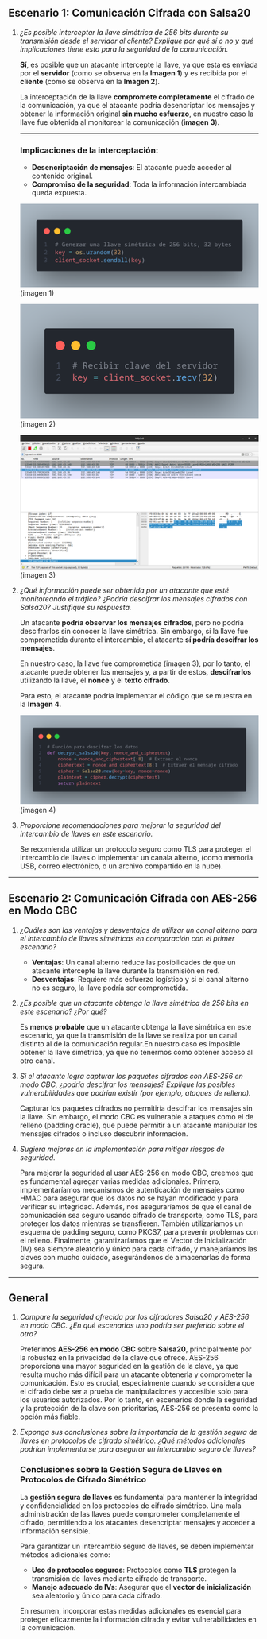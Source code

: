 ## Escenario 1: Comunicación Cifrada con Salsa20

1. *¿Es posible interceptar la llave simétrica de 256 bits durante su transmisión desde el servidor al cliente? Explique por qué sí o no y qué implicaciones tiene esto para la seguridad de la comunicación.*

    **Sí**, es posible que un atacante intercepte la llave, ya que esta es enviada por el **servidor** (como se observa en la **Imagen 1**) y es recibida por el **cliente** (como se observa en la **Imagen 2**). 

    La interceptación de la llave **compromete completamente** el cifrado de la comunicación, ya que el atacante podría desencriptar los mensajes y obtener la información original **sin mucho esfuerzo**, en nuestro caso la llave fue obtenida al monitorear la comunicación (**imagen 3**).

    ---

    ### Implicaciones de la interceptación:
    - **Desencriptación de mensajes**: El atacante puede acceder al contenido original.
    - **Compromiso de la seguridad**: Toda la información intercambiada queda expuesta.
    
   ![SentKey](Images/Pregunta1.png)
    (imagen 1)

    ![ReceivedKey](Images/Pregunta1.1.png)
    (imagen 2)

    ![Llave](Images/Key_salsa.png)
    (imagen 3)



2. *¿Qué información puede ser obtenida por un atacante que esté monitoreando el tráfico? ¿Podría descifrar los mensajes cifrados con Salsa20? Justifique su respuesta.*

   Un atacante **podría observar los mensajes cifrados**, pero no podría descifrarlos sin conocer la llave simétrica. Sin embargo, si la llave fue comprometida durante el intercambio, el atacante **sí podría descifrar los mensajes**.

   En nuestro caso, la llave fue comprometida (imagen 3), por lo tanto, el atacante puede obtener los mensajes y, a partir de estos, **descifrarlos** utilizando la llave, el **nonce** y el **texto cifrado**.

   

   Para esto, el atacante podría implementar el código que se muestra en la **Imagen 4**.

   ![Codigo de desencryptar](Images/Pregunta_2.png)
    (imagen 4)


3. *Proporcione recomendaciones para mejorar la seguridad del intercambio de llaves en este escenario.*

   Se recomienda utilizar un protocolo seguro como TLS para proteger el intercambio de llaves o implementar un canala alterno, (como memoria USB, correo electrónico, o un archivo compartido en la nube).

---

## Escenario 2: Comunicación Cifrada con AES-256 en Modo CBC

1. *¿Cuáles son las ventajas y desventajas de utilizar un canal alterno para el intercambio de llaves simétricas en comparación con el primer escenario?*

   - **Ventajas**: Un canal alterno reduce las posibilidades de que un atacante intercepte la llave durante la transmisión en red.
   - **Desventajas**: Requiere más esfuerzo logístico y si el canal alterno no es seguro, la llave podría ser comprometida.

2. *¿Es posible que un atacante obtenga la llave simétrica de 256 bits en este escenario? ¿Por qué?*

   Es **menos probable** que un atacante obtenga la llave simétrica en este escenario, ya que la transmisión de la llave se realiza por un canal distinto al de la comunicación regular.En nuestro caso es imposible obtener la llave simetrica, ya que no tenermos como obtener acceso al otro canal.

3. *Si el atacante logra capturar los paquetes cifrados con AES-256 en modo CBC, ¿podría descifrar los mensajes? Explique las posibles vulnerabilidades que podrían existir (por ejemplo, ataques de relleno).*

   Capturar los paquetes cifrados no permitiría descifrar los mensajes sin la llave. Sin embargo, el modo CBC es vulnerable a ataques como el de relleno (padding oracle), que puede permitir a un atacante manipular los mensajes cifrados o incluso descubrir información.

4. *Sugiera mejoras en la implementación para mitigar riesgos de seguridad.*

   Para mejorar la seguridad al usar AES-256 en modo CBC, creemos que es fundamental agregar varias medidas adicionales. Primero, implementaríamos mecanismos de autenticación de mensajes como HMAC para asegurar que los datos no se hayan modificado y para verificar su integridad. Además, nos aseguraríamos de que el canal de comunicación sea seguro usando cifrado de transporte, como TLS, para proteger los datos mientras se transfieren. También utilizaríamos un esquema de padding seguro, como PKCS7, para prevenir problemas con el relleno. Finalmente, garantizaríamos que el Vector de Inicialización (IV) sea siempre aleatorio y único para cada cifrado, y manejaríamos las claves con mucho cuidado, asegurándonos de almacenarlas de forma segura.

---

## General

1. *Compare la seguridad ofrecida por los cifradores Salsa20 y AES-256 en modo CBC. ¿En qué escenarios uno podría ser preferido sobre el otro?*

      Preferimos **AES-256 en modo CBC** sobre **Salsa20**, principalmente por la robustez en la privacidad de la clave que ofrece. AES-256 proporciona una mayor seguridad en la gestión de la clave, ya que resulta mucho más difícil para un atacante obtenerla y comprometer la comunicación. Esto es crucial, especialmente cuando se considera que el cifrado debe ser a prueba de manipulaciones y accesible solo para los usuarios autorizados. Por lo tanto, en escenarios donde la seguridad y la protección de la clave son prioritarias, AES-256 se presenta como la opción más fiable.

2. *Exponga sus conclusiones sobre la importancia de la gestión segura de llaves en protocolos de cifrado simétrico. ¿Qué métodos adicionales podrían implementarse para asegurar un intercambio seguro de llaves?*

   ### Conclusiones sobre la Gestión Segura de Llaves en Protocolos de Cifrado Simétrico

   La **gestión segura de llaves** es fundamental para mantener la integridad y confidencialidad en los protocolos de cifrado simétrico. Una mala administración de las llaves puede comprometer completamente el cifrado, permitiendo a los atacantes desencriptar mensajes y acceder a información sensible. 

   Para garantizar un intercambio seguro de llaves, se deben implementar métodos adicionales como:

   - **Uso de protocolos seguros**: Protocolos como **TLS** protegen la transmisión de llaves mediante cifrado de transporte.
   - **Manejo adecuado de IVs**: Asegurar que el **vector de inicialización** sea aleatorio y único para cada cifrado.

   En resumen, incorporar estas medidas adicionales es esencial para proteger eficazmente la información cifrada y evitar vulnerabilidades en la comunicación.